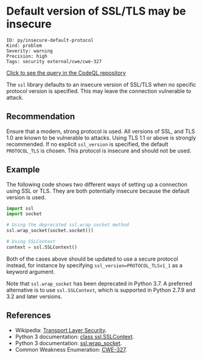 # Default version of SSL/TLS may be insecure

```
ID: py/insecure-default-protocol
Kind: problem
Severity: warning
Precision: high
Tags: security external/cwe/cwe-327

```
[Click to see the query in the CodeQL repository](https://github.com/github/codeql/tree/main/python/ql/src/Security/CWE-327/InsecureDefaultProtocol.ql)

The `ssl` library defaults to an insecure version of SSL/TLS when no specific protocol version is specified. This may leave the connection vulnerable to attack.


## Recommendation
Ensure that a modern, strong protocol is used. All versions of SSL, and TLS 1.0 are known to be vulnerable to attacks. Using TLS 1.1 or above is strongly recommended. If no explicit `ssl_version` is specified, the default `PROTOCOL_TLS` is chosen. This protocol is insecure and should not be used.


## Example
The following code shows two different ways of setting up a connection using SSL or TLS. They are both potentially insecure because the default version is used.


```python
import ssl
import socket

# Using the deprecated ssl.wrap_socket method
ssl.wrap_socket(socket.socket())

# Using SSLContext
context = ssl.SSLContext()

```
Both of the cases above should be updated to use a secure protocol instead, for instance by specifying `ssl_version=PROTOCOL_TLSv1_1` as a keyword argument.

Note that `ssl.wrap_socket` has been deprecated in Python 3.7. A preferred alternative is to use `ssl.SSLContext`, which is supported in Python 2.7.9 and 3.2 and later versions.


## References
* Wikipedia: [ Transport Layer Security](https://en.wikipedia.org/wiki/Transport_Layer_Security).
* Python 3 documentation: [ class ssl.SSLContext](https://docs.python.org/3/library/ssl.html#ssl.SSLContext).
* Python 3 documentation: [ ssl.wrap_socket](https://docs.python.org/3/library/ssl.html#ssl.wrap_socket).
* Common Weakness Enumeration: [CWE-327](https://cwe.mitre.org/data/definitions/327.html).